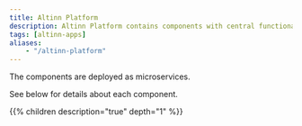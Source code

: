 ```yaml
---
title: Altinn Platform
description: Altinn Platform contains components with central functionality that can be used by apps. Currently, this is storage, authentication, authorization, profile, register, receipt, and pdf.
tags: [altinn-apps]
aliases:
    - "/altinn-platform"
---
```


The components are deployed as microservices.

See below for details about each component.

{{% children description="true" depth="1" %}}
